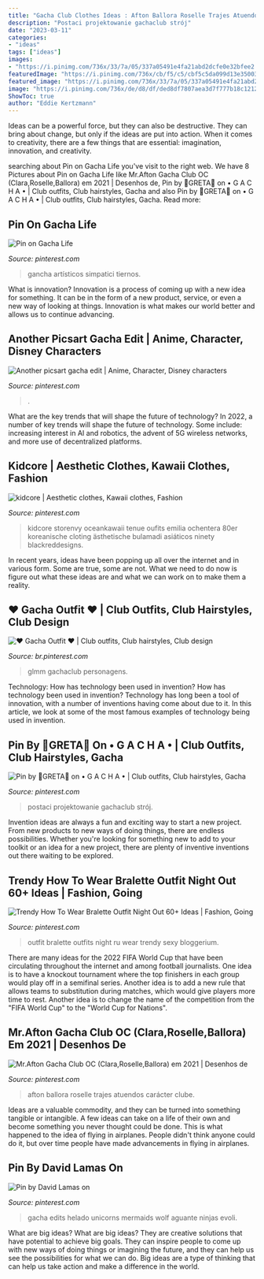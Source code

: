 ```yaml
---
title: "Gacha Club Clothes Ideas : Afton Ballora Roselle Trajes Atuendos Carácter Clube"
description: "Postaci projektowanie gachaclub strój"
date: "2023-03-11"
categories:
- "ideas"
tags: ["ideas"]
images:
- "https://i.pinimg.com/736x/33/7a/05/337a05491e4fa21abd2dcfe0e32bfee2.jpg"
featuredImage: "https://i.pinimg.com/736x/cb/f5/c5/cbf5c5da099d13e35003a6d229f5b961.jpg"
featured_image: "https://i.pinimg.com/736x/33/7a/05/337a05491e4fa21abd2dcfe0e32bfee2.jpg"
image: "https://i.pinimg.com/736x/de/d8/df/ded8df7807aea3d7f777b18c12124ac7.jpg"
ShowToc: true
author: "Eddie Kertzmann"
---
```



Ideas can be a powerful force, but they can also be destructive. They can bring about change, but only if the ideas are put into action. When it comes to creativity, there are a few things that are essential: imagination, innovation, and creativity.

	

		
searching about Pin on Gacha Life you've visit to the right web. We have 8 Pictures about Pin on Gacha Life like Mr.Afton Gacha Club OC (Clara,Roselle,Ballora) em 2021 | Desenhos de, Pin by 🌺GRETA🌺 on • G A C H A • | Club outfits, Club hairstyles, Gacha and also Pin by 🌺GRETA🌺 on • G A C H A • | Club outfits, Club hairstyles, Gacha. Read more:
		
    
## Pin On Gacha Life

<img loading=lazy src="https://i.pinimg.com/736x/de/d8/df/ded8df7807aea3d7f777b18c12124ac7.jpg" onerror="this.onerror=null;this.src='https://tse3.mm.bing.net/th?id=OIP.bDwjpvIwAhXMRLbqhXLSsQHaJE&amp;pid=15.1';" alt="Pin on Gacha Life">

_Source: pinterest.com_

>gancha artísticos simpatici tiernos. 

	

What is innovation?
Innovation is a process of coming up with a new idea for something. It can be in the form of a new product, service, or even a new way of looking at things. Innovation is what makes our world better and allows us to continue advancing.

    
## Another Picsart Gacha Edit | Anime, Character, Disney Characters

<img loading=lazy src="https://i.pinimg.com/736x/de/c8/49/dec84961d6c1da6424a822d252e8f440.jpg" onerror="this.onerror=null;this.src='https://tse4.mm.bing.net/th?id=OIP.VRMpKJZ2tij6VWd76WcD8QHaHa&amp;pid=15.1';" alt="Another picsart gacha edit | Anime, Character, Disney characters">

_Source: pinterest.com_

>. 

	

What are the key trends that will shape the future of technology?
In 2022, a number of key trends will shape the future of technology. Some include: increasing interest in AI and robotics, the advent of 5G wireless networks, and more use of decentralized platforms.

    
## Kidcore | Aesthetic Clothes, Kawaii Clothes, Fashion

<img loading=lazy src="https://i.pinimg.com/736x/21/24/85/2124851b89a975b14e3d0ab8316552a8.jpg" onerror="this.onerror=null;this.src='https://tse1.mm.bing.net/th?id=OIP.nLsgdDLuL08DqWqlmC-ctAHaH2&amp;pid=15.1';" alt="kidcore | Aesthetic clothes, Kawaii clothes, Fashion">

_Source: pinterest.com_

>kidcore storenvy oceankawaii tenue oufits emilia ochentera 80er koreanische cloting ästhetische bulamadi asiáticos ninety blackreddesigns. 

	

In recent years, ideas have been popping up all over the internet and in various form. Some are true, some are not. What we need to do now is figure out what these ideas are and what we can work on to make them a reality.

    
## ♥ Gacha Outfit ♥ | Club Outfits, Club Hairstyles, Club Design

<img loading=lazy src="https://i.pinimg.com/736x/37/ac/d7/37acd794306c5b37dcf8d8b5b2470f00.jpg" onerror="this.onerror=null;this.src='https://tse2.mm.bing.net/th?id=OIP.q6hIqqXFdRh-gqVu8PEy0wHaLT&amp;pid=15.1';" alt="♥ Gacha Outfit ♥ | Club outfits, Club hairstyles, Club design">

_Source: br.pinterest.com_

>glmm gachaclub personagens. 

	

Technology: How has technology been used in invention?
How has technology been used in invention? Technology has long been a tool of innovation, with a number of inventions having come about due to it. In this article, we look at some of the most famous examples of technology being used in invention.

    
## Pin By 🌺GRETA🌺 On • G A C H A • | Club Outfits, Club Hairstyles, Gacha

<img loading=lazy src="https://i.pinimg.com/736x/6c/c8/d5/6cc8d58acf0c478b5194901240ec4f44.jpg" onerror="this.onerror=null;this.src='https://tse3.mm.bing.net/th?id=OIP.wlwxaO3UD2QigvYyCqnKAAHaHT&amp;pid=15.1';" alt="Pin by 🌺GRETA🌺 on • G A C H A • | Club outfits, Club hairstyles, Gacha">

_Source: pinterest.com_

>postaci projektowanie gachaclub strój. 

	

Invention ideas are always a fun and exciting way to start a new project. From new products to new ways of doing things, there are endless possibilities. Whether you're looking for something new to add to your toolkit or an idea for a new project, there are plenty of inventive inventions out there waiting to be explored.

    
## Trendy How To Wear Bralette Outfit Night Out 60+ Ideas | Fashion, Going

<img loading=lazy src="https://i.pinimg.com/736x/25/c8/2a/25c82a08b2c40693614723065af61d5c.jpg" onerror="this.onerror=null;this.src='https://tse3.mm.bing.net/th?id=OIP.dRPDK2L56ffHrH6oAYdzsgAAAA&amp;pid=15.1';" alt="Trendy How To Wear Bralette Outfit Night Out 60+ Ideas | Fashion, Going">

_Source: pinterest.com_

>outfit bralette outfits night ru wear trendy sexy bloggerium. 

	

There are many ideas for the 2022 FIFA World Cup that have been circulating throughout the internet and among football journalists. One idea is to have a knockout tournament where the top finishers in each group would play off in a semifinal series. Another idea is to add a new rule that allows teams to substitution during matches, which would give players more time to rest. Another idea is to change the name of the competition from the "FIFA World Cup" to the "World Cup for Nations".

    
## Mr.Afton Gacha Club OC (Clara,Roselle,Ballora) Em 2021 | Desenhos De

<img loading=lazy src="https://i.pinimg.com/736x/cb/f5/c5/cbf5c5da099d13e35003a6d229f5b961.jpg" onerror="this.onerror=null;this.src='https://tse4.mm.bing.net/th?id=OIP.krCw5mwaLVC-W-hIdD33XgHaLH&amp;pid=15.1';" alt="Mr.Afton Gacha Club OC (Clara,Roselle,Ballora) em 2021 | Desenhos de">

_Source: pinterest.com_

>afton ballora roselle trajes atuendos carácter clube. 

	

Ideas are a valuable commodity, and they can be turned into something tangible or intangible. A few ideas can take on a life of their own and become something you never thought could be done. This is what happened to the idea of flying in airplanes. People didn't think anyone could do it, but over time people have made advancements in flying in airplanes.

    
## Pin By David Lamas On

<img loading=lazy src="https://i.pinimg.com/736x/33/7a/05/337a05491e4fa21abd2dcfe0e32bfee2.jpg" onerror="this.onerror=null;this.src='https://tse1.mm.bing.net/th?id=OIP.RzC3qfhFK1yduqU3qWO6wwHaHa&amp;pid=15.1';" alt="Pin by David Lamas on">

_Source: pinterest.com_

>gacha edits helado unicorns mermaids wolf aguante ninjas evoli. 

	

What are big ideas?
What are big ideas? They are creative solutions that have potential to achieve big goals. They can inspire people to come up with new ways of doing things or imagining the future, and they can help us see the possibilities for what we can do. Big ideas are a type of thinking that can help us take action and make a difference in the world.

